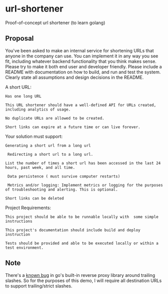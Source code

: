 # url-shortener
Proof-of-concept url shortener (to learn golang)

## Proposal

You've been asked to make an internal service for shortening URLs that anyone in the company can use. You can implement it in any way you see fit, including whatever backend functionality that you think makes sense. Please try to make it both end user and developer friendly. Please include a README with documentation on how to build, and run and test the system. Clearly state all assumptions and design decisions in the README. 

 

A short URL: 

    Has one long URL 

    This URL shortener should have a well-defined API for URLs created, including analytics of usage.

    No duplicate URLs are allowed to be created.

    Short links can expire at a future time or can live forever.


Your solution must support: 

    Generating a short url from a long url 

     Redirecting a short url to a long url. 

    List the number of times a short url has been accessed in the last 24 hours, past week, and all time. 

     Data persistence ( must survive computer restarts) 

     Metrics and/or logging: Implement metrics or logging for the purposes of troubleshooting and alerting. This is optional.

    Short links can be deleted


Project Requirements:

    This project should be able to be runnable locally with  some simple instructions

    This project's documentation should include build and deploy instruction

    Tests should be provided and able to be executed locally or within a test environment.

## Note
There's a [known bug](https://github.com/golang/go/pull/50339) in go's built-in reverse proxy library around trailing slashes. So for the purposes of this demo, I will require all destination URLs to support trailing/strict slashes.
